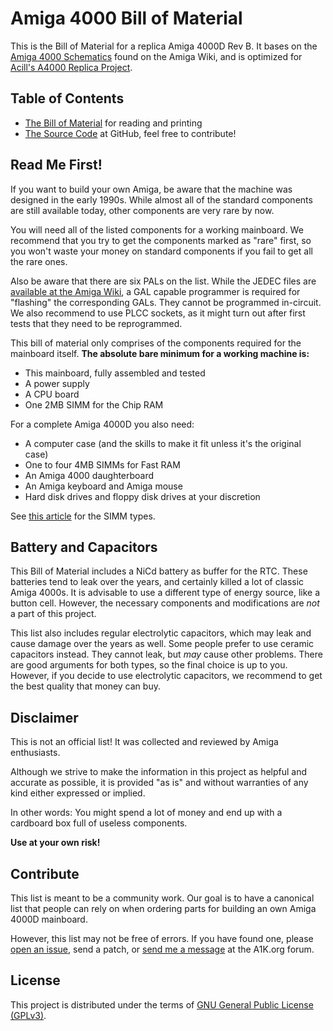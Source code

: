 # Amiga 4000 Bill of Material

This is the Bill of Material for a replica Amiga 4000D Rev B. It bases on the [Amiga 4000 Schematics](http://www.amigawiki.de/dnl/schematics/A4000_Rb.pdf) found on the Amiga Wiki, and is optimized for [Acill's A4000 Replica Project](https://github.com/Acill/A4000RevB).

## Table of Contents

* [The Bill of Material](a4000-bom.html) for reading and printing
* [The Source Code](https://github.com/shred/a4000-bom) at GitHub, feel free to contribute!

## Read Me First!

If you want to build your own Amiga, be aware that the machine was designed in the early 1990s. While almost all of the standard components are still available today, other components are very rare by now.

You will need all of the listed components for a working mainboard. We recommend that you try to get the components marked as "rare" first, so you won't waste your money on standard components if you fail to get all the rare ones.

Also be aware that there are six PALs on the list. While the JEDEC files are [available at the Amiga Wiki](http://www.amigawiki.de/doku.php?id=en:parts:pld_download#a4000), a GAL capable programmer is required for "flashing" the corresponding GALs. They cannot be programmed in-circuit. We also recommend to use PLCC sockets, as it might turn out after first tests that they need to be reprogrammed.

This bill of material only comprises of the components required for the mainboard itself. **The absolute bare minimum for a working machine is:**

* This mainboard, fully assembled and tested
* A power supply
* A CPU board
* One 2MB SIMM for the Chip RAM

For a complete Amiga 4000D you also need:

* A computer case (and the skills to make it fit unless it's the original case)
* One to four 4MB SIMMs for Fast RAM
* An Amiga 4000 daughterboard
* An Amiga keyboard and Amiga mouse
* Hard disk drives and floppy disk drives at your discretion

See [this article](http://amigadev.elowar.com/read/ADCD_2.1/AmigaMail_Vol2_guide/node0162.html) for the SIMM types.

## Battery and Capacitors

This Bill of Material includes a NiCd battery as buffer for the RTC. These batteries tend to leak over the years, and certainly killed a lot of classic Amiga 4000s. It is advisable to use a different type of energy source, like a button cell. However, the necessary components and modifications are *not* a part of this project.

This list also includes regular electrolytic capacitors, which may leak and cause damage over the years as well. Some people prefer to use ceramic capacitors instead. They cannot leak, but *may* cause other problems. There are good arguments for both types, so the final choice is up to you. However, if you decide to use electrolytic capacitors, we recommend to get the best quality that money can buy.

## Disclaimer

This is not an official list! It was collected and reviewed by Amiga enthusiasts.

Although we strive to make the information in this project as helpful and accurate as possible, it is provided "as is" and without warranties of any kind either expressed or implied.

In other words: You might spend a lot of money and end up with a cardboard box full of useless components.

**Use at your own risk!**

## Contribute

This list is meant to be a community work. Our goal is to have a canonical list that people can rely on when ordering parts for building an own Amiga 4000D mainboard.

However, this list may not be free of errors. If you have found one, please [open an issue](https://github.com/shred/a4000-bom/issues), send a patch, or [send me a message](https://www.a1k.org/forum/index.php?members/6632/) at the A1K.org forum.

## License

This project is distributed under the terms of [GNU General Public License (GPLv3)](https://www.gnu.org/licenses/gpl-3.0.en.html#content).
